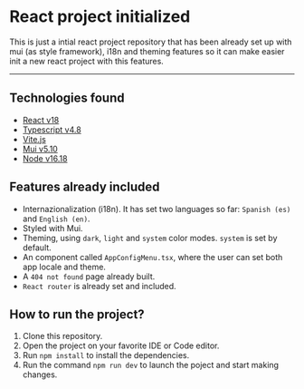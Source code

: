 ﻿# React project initialized

This is just a intial react project repository that has been already set up with mui (as style framework), i18n and theming features so it can make easier init a new react project with this features.

---

## Technologies found
- [React v18](https://reactjs.org/)
- [Typescript v4.8](https://www.typescriptlang.org/)
- [Vite.js](https://vitejs.dev/)
- [Mui v5.10](https://mui.com/)
- [Node v16.18](https://nodejs.org/en/)

## Features already included
- Internazionalization (i18n). It has set two languages so far: `Spanish (es)` and `English (en)`.
- Styled with Mui.
- Theming, using `dark`, `light` and `system` color modes. `system` is set by default.
- An component called `AppConfigMenu.tsx`, where the user can set both app locale and theme.
- A `404 not found` page already built.
- `React router` is already set and included.

## How to run the project?
1. Clone this repository.
2. Open the project on your favorite IDE or Code editor.
3. Run `npm install` to install the dependencies.
4. Run the command `npm run dev` to launch the poject and start making changes.
